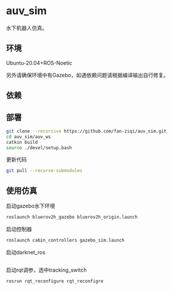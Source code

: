 # auv_sim

水下机器人仿真。

## 环境

Ubuntu-20.04+ROS-Noetic

另外请确保环境中有Gazebo，如遇依赖问题请根据编译输出自行修复。

## 依赖



## 部署

```bash
git clone --recursive https://github.com/fan-ziqi/auv_sim.git
cd auv_sim/auv_ws
catkin build
source ./devel/setup.bash
```

更新代码

```bash
git pull --recurse-submodules
```

## 使用仿真

启动gazebo水下环境

```bash
roslaunch bluerov2h_gazebo bluerov2h_origin.launch
```

启动控制器

```bash
roslaunch cabin_controllers gazebo_sim.launch
```

启动darknet_ros

```bash、
```

启动rqt调参，选中tracking_switch

```bash
rosrun rqt_reconfigure rqt_reconfigre
```

